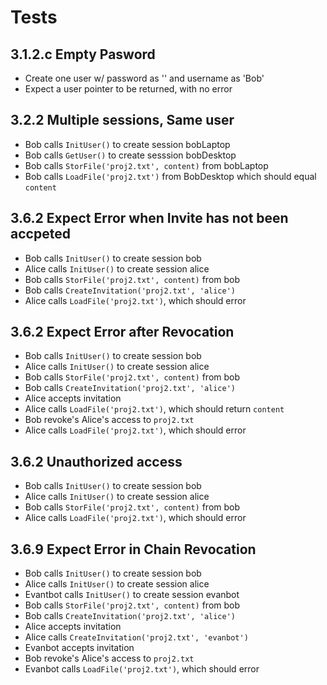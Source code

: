 # Tests

## 3.1.2.c Empty Pasword

  * Create one user w/ password as '' and username as 'Bob'
  * Expect a user pointer to be returned, with no error
 
## 3.2.2 Multiple sessions, Same user

  * Bob calls `InitUser()` to create session bobLaptop
  * Bob calls `GetUser()` to create sesssion bobDesktop
  * Bob calls `StorFile('proj2.txt', content)` from bobLaptop
  * Bob calls `LoadFile('proj2.txt')` from BobDesktop which should equal `content`

## 3.6.2 Expect Error when Invite has not been accpeted

  * Bob calls `InitUser()` to create session bob
  * Alice calls `InitUser()` to create session alice
  * Bob calls `StorFile('proj2.txt', content)` from bob
  * Bob calls `CreateInvitation('proj2.txt', 'alice')`
  * Alice calls `LoadFile('proj2.txt')`, which should error

## 3.6.2 Expect Error after Revocation

  * Bob calls `InitUser()` to create session bob
  * Alice calls `InitUser()` to create session alice
  * Bob calls `StorFile('proj2.txt', content)` from bob
  * Bob calls `CreateInvitation('proj2.txt', 'alice')`
  * Alice accepts invitation
  * Alice calls `LoadFile('proj2.txt')`, which should return `content`
  * Bob revoke's Alice's access to `proj2.txt`
  * Alice calls `LoadFile('proj2.txt')`, which should error

## 3.6.2 Unauthorized access

  * Bob calls `InitUser()` to create session bob
  * Alice calls `InitUser()` to create session alice
  * Bob calls `StorFile('proj2.txt', content)` from bob
  * Alice calls `LoadFile('proj2.txt')`, which should error

## 3.6.9 Expect Error in Chain Revocation

  * Bob calls `InitUser()` to create session bob
  * Alice calls `InitUser()` to create session alice
  * Evantbot calls `InitUser()` to create session evanbot
  * Bob calls `StorFile('proj2.txt', content)` from bob
  * Bob calls `CreateInvitation('proj2.txt', 'alice')`
  * Alice accepts invitation
  * Alice calls `CreateInvitation('proj2.txt', 'evanbot')`
  * Evanbot accepts invitation
  * Bob revoke's Alice's access to `proj2.txt`
  * Evanbot calls `LoadFile('proj2.txt')`, which should error
